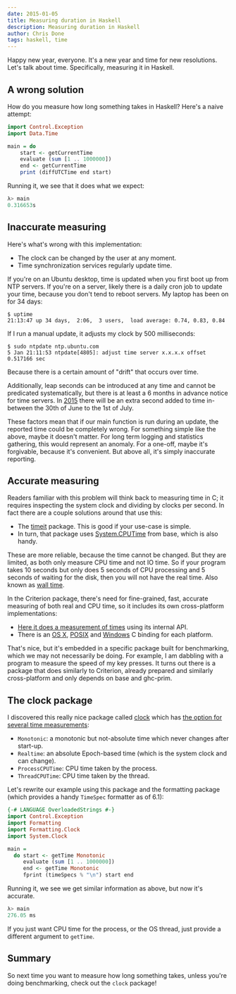 ```yaml
---
date: 2015-01-05
title: Measuring duration in Haskell
description: Measuring duration in Haskell
author: Chris Done
tags: haskell, time
---
```


Happy new year, everyone. It's a new year and time for new
resolutions. Let's talk about time. Specifically, measuring it in
Haskell.

## A wrong solution

How do you measure how long something takes in Haskell? Here's a naive
attempt:

``` haskell
import Control.Exception
import Data.Time

main = do
    start <- getCurrentTime
    evaluate (sum [1 .. 1000000])
    end <- getCurrentTime
    print (diffUTCTime end start)
```

Running it, we see that it does what we expect:

``` haskell
λ> main
0.316653s
```

## Inaccurate measuring

Here's what's wrong with this implementation:

* The clock can be changed by the user at any moment.
* Time synchronization services regularly update time.

If you're on an Ubuntu desktop, time is updated when you first boot up
from NTP servers. If you're on a server, likely there is a daily cron
job to update your time, because you don't tend to reboot servers. My
laptop has been on for 34 days:

    $ uptime
    21:13:47 up 34 days,  2:06,  3 users,  load average: 0.74, 0.83, 0.84

If I run a manual update, it adjusts my clock by 500 milliseconds:

    $ sudo ntpdate ntp.ubuntu.com
    5 Jan 21:11:53 ntpdate[4805]: adjust time server x.x.x.x offset 0.517166 sec

Because there is a certain amount of "drift" that occurs over time.

Additionally, leap seconds can be introduced at any time and cannot be
predicated systematically, but there is at least a 6 months in advance
notice for time servers. In
[2015](http://hpiers.obspm.fr/iers/bul/bulc/bulletinc.dat) there will
be an extra second added to time in-between the 30th of June to the 1st
of July.

These factors mean that if our main function is run during an update,
the reported time could be completely wrong. For something simple like
the above, maybe it doesn't matter. For long term logging and
statistics gathering, this would represent an anomaly. For a one-off,
maybe it's forgivable, because it's convenient. But above all, it's
simply inaccurate reporting.

## Accurate measuring

Readers familiar with this problem will think back to measuring time
in C; it requires inspecting the system clock and dividing by clocks
per second. In fact there are a couple solutions around that use this:

* The
  [timeit](http://hackage.haskell.org/package/timeit-1.0.0.0/docs/System-TimeIt.html)
  package. This is good if your use-case is simple.
* In turn, that package uses
  [System.CPUTime](http://hackage.haskell.org/package/base-4.7.0.2/docs/System-CPUTime.html)
  from base, which is also handy.

These are more reliable, because the time cannot be changed. But they
are limited, as both only measure CPU time and not IO time. So if your
program takes 10 seconds but only does 5 seconds of CPU processing and
5 seconds of waiting for the disk, then you will not have the real
time. Also known as
[wall time](http://en.wikipedia.org/wiki/Wall-clock_time).

In the Criterion package, there's need for fine-grained, fast,
accurate measuring of both real and CPU time, so it includes its own
cross-platform implementations:

* [Here it does a measurement of times](https://github.com/bos/criterion/blob/master/Criterion/Measurement.hs#L54-60)
  using its internal API.
* There is an
  [OS X](https://github.com/bos/criterion/blob/master/cbits/time-osx.c),
  [POSIX](https://github.com/bos/criterion/blob/master/cbits/time-posix.c)
  and
  [Windows](https://github.com/bos/criterion/blob/master/cbits/time-windows.c)
  C binding for each platform.

That's nice, but it's embedded in a specific package built for
benchmarking, which we may not necessarily be doing. For example, I am
dabbling with a program to measure the speed of my key presses. It
turns out there is a package that does similarly to Criterion, already
prepared and similarly cross-platform and only depends on base and
ghc-prim.

## The clock package

I discovered this really nice package called
[clock](http://hackage.haskell.org/package/clock-0.4.1.3) which has
[the option for several time measurements](http://hackage.haskell.org/package/clock-0.4.1.3/docs/System-Clock.html):

* `Monotonic`: a monotonic but not-absolute time which never changes
  after start-up.
* `Realtime`: an absolute Epoch-based time (which is the system clock
  and can change).
* `ProcessCPUTime`: CPU time taken by the process.
* `ThreadCPUTime`: CPU time taken by the thread.

Let's rewrite our example using this package and the formatting
package (which provides a handy `TimeSpec` formatter as of 6.1):

``` haskell
{-# LANGUAGE OverloadedStrings #-}
import Control.Exception
import Formatting
import Formatting.Clock
import System.Clock

main =
  do start <- getTime Monotonic
     evaluate (sum [1 .. 1000000])
     end <- getTime Monotonic
     fprint (timeSpecs % "\n") start end
```

Running it, we see we get similar information as above, but now it's
accurate.

``` haskell
λ> main
276.05 ms
```

If you just want CPU time for the process, or the OS thread, just
provide a different argument to `getTime`.

## Summary

So next time you want to measure how long something takes, unless
you're doing benchmarking, check out the `clock` package!
